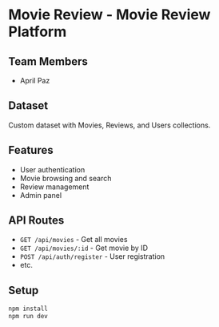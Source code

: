 # Movie Review - Movie Review Platform

## Team Members
- April Paz

## Dataset
Custom dataset with Movies, Reviews, and Users collections.

## Features
- User authentication
- Movie browsing and search
- Review management
- Admin panel

## API Routes
- `GET /api/movies` - Get all movies
- `GET /api/movies/:id` - Get movie by ID
- `POST /api/auth/register` - User registration
- etc.

## Setup
```bash
npm install
npm run dev

